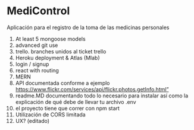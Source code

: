 # MediControl
Aplicación para el registro de la toma de las medicinas personales
1. At least 5 mongoose models
2. advanced git use
3. trello. branches unidos al ticket trello
4. Heroku deployment & Atlas (Mlab)
5. login / signup
6. react with routing
7. MERN
8. API documentada conforme a
ejemplo https://www.flickr.com/services/api/flickr.photos.getInfo.html”
9. readme.MD documentando todo lo necesario para instalar así como la explicación de qué debe de llevar tu archivo .env
10. el proyecto tiene que correr con npm start
11. Utilización de CORS limitada
12. UX? (editado) 